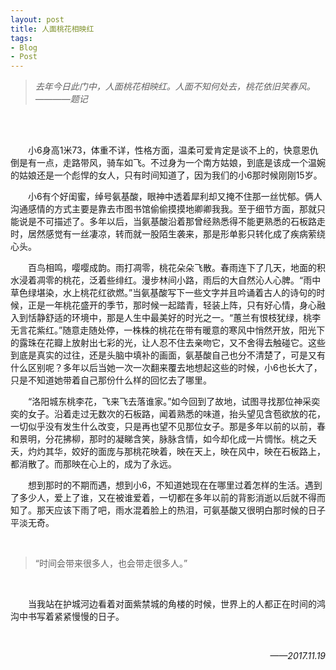 ```yaml
---
layout: post
title: 人面桃花相映红
tags:
- Blog
- Post
---
```



> *去年今日此门中，人面桃花相映红。人面不知何处去，桃花依旧笑春风。*
> *————题记*

<br />
<br />

<p style="text-indent:2em;">
小6身高1米73，体重不详，性格方面，温柔可爱肯定是谈不上的，快意恩仇倒是有一点，走路带风，骑车如飞。不过身为一个南方姑娘，到底是该成一个温婉的姑娘还是一个彪悍的女人，只有时间知道了，因为我们的小6那时候刚刚15岁。
</p>
<p style="text-indent:2em;">
小6有个好闺蜜，绰号氨基酸，眼神中透着犀利却又掩不住那一丝忧郁。俩人沟通感情的方式主要是靠去市图书馆偷偷摸摸地卿卿我我。至于细节方面，那就只能说是不可描述了。多年以后，当氨基酸沿着那曾经熟悉得不能更熟悉的石板路走时，居然感觉有一丝凄凉，转而就一股陌生袭来，那是形单影只转化成了疾病萦绕心头。
</p>
<p style="text-indent:2em;">
百鸟相鸣，嘤嘤成韵。雨打凋零，桃花朵朵飞散。春雨连下了几天，地面的积水浸着凋零的桃花，泛着些绯红。漫步林间小路，雨后的大自然沁人心脾。“雨中草色绿堪染，水上桃花红欲燃。”当氨基酸写下一些文字并且吟诵着古人的诗句的时候，正是一年桃花盛开的季节，那时候一起踏青，轻装上阵，只有好心情，身心融入到恬静舒适的环境中，那是人生中最美好的时光之一。“蕙兰有恨枝犹绿，桃李无言花紫红。”随意走随处停，一株株的桃花在带有暖意的寒风中悄然开放，阳光下的露珠在花瓣上放射出七彩的光，让人忍不住去亲吻它，又不舍得去触碰它。这些到底是真实的过往，还是头脑中填补的画面，氨基酸自己也分不清楚了，可是又有什么区别呢？多年以后当她一次一次翻来覆去地想起这些的时候，小6也长大了，只是不知道她带着自己那份什么样的回忆去了哪里。
</p>
<p style="text-indent:2em;">
“洛阳城东桃李花，飞来飞去落谁家。”如今回到了故地，试图寻找那位神采奕奕的女子。沿着走过无数次的石板路，闻着熟悉的味道，抬头望见含苞欲放的花，一切似乎没有发生什么改变，只是再也望不见那位女子。那是多年以前的以前，春和景明，分花拂柳，那时的凝睇含笑，脉脉含情，如今却化成一片惆怅。桃之夭夭，灼灼其华，姣好的面庞与那桃花映着，映在天上，映在风中，映在石板路上，都消散了。而那映在心上的，成为了永远。
</p>
<p style="text-indent:2em;">
想到那时的不期而遇，想到小6，不知道她现在在哪里过着怎样的生活。遇到了多少人，爱上了谁，又在被谁爱着，一切都在多年以前的背影消逝以后就不得而知了。那天应该下雨了吧，雨水混着脸上的热泪，可氨基酸又很明白那时候的日子平淡无奇。
</p>
<br />

> “时间会带来很多人，也会带走很多人。” 

<br />
<p style="text-indent:2em;">
当我站在护城河边看着对面紫禁城的角楼的时候，世界上的人都正在时间的鸿沟中书写着紧紧慢慢的日子。
</p>

<br />

<p align="right">
<em>
——2017.11.19
</em>
</p>
